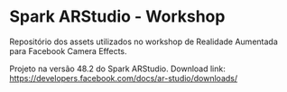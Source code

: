 # Spark ARStudio - Workshop
Repositório dos assets utilizados no workshop de Realidade Aumentada para Facebook Camera Effects.

Projeto na versão 48.2 do Spark ARStudio.
Download link:
https://developers.facebook.com/docs/ar-studio/downloads/


